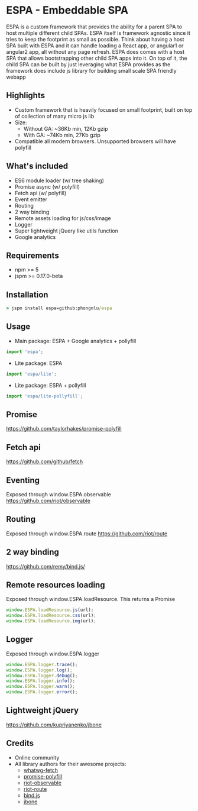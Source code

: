 # ESPA - Embeddable SPA

ESPA is a custom framework that provides the ability for a parent SPA to host multiple different child SPAs. ESPA itself is framework agnostic since it tries to keep the footprint as small as possible. Think about having a host SPA built with ESPA and it can handle loading a React app, or angular1 or angular2 app, all without any page refresh. ESPA does comes with a host SPA that allows bootstrapping other child SPA apps into it. On top of it, the child SPA can be built by just leveraging what ESPA provides as the framework does include js library for building small scale SPA friendly webapp

## Highlights

- Custom framework that is heavily focused on small footprint, built on top of collection of many micro js lib
- Size:
	- Without GA: ~36Kb min, 12Kb gzip
	- With GA: ~74Kb min, 27Kb gzip
- Compatible all modern browsers. Unsupported browsers will have polyfill


## What's included

- ES6 module loader (w/ tree shaking)
- Promise async (w/ polyfill)
- Fetch api (w/ polyfill)
- Event emitter
- Routing
- 2 way binding
- Remote assets loading for js/css/image
- Logger
- Super lightweight jQuery like utils function
- Google analytics

## Requirements

- npm >= 5
- jspm >= 0.17.0-beta

## Installation

```cmd
> jspm install espa=github:phongnlu/espa
```

## Usage

- Main package: ESPA + Google analytics + pollyfill

```javascript
import 'espa';
```

- Lite package: ESPA

```javascript
import 'espa/lite';
```

- Lite package: ESPA + pollyfill

```javascript
import 'espa/lite-pollyfill';
```

## Promise

https://github.com/taylorhakes/promise-polyfill

## Fetch api

https://github.com/github/fetch

## Eventing

Exposed through window.ESPA.observable
https://github.com/riot/observable

## Routing

Exposed through window.ESPA.route
https://github.com/riot/route

## 2 way binding

https://github.com/remy/bind.js/

## Remote resources loading

Exposed through window.ESPA.loadResource. This returns a Promise

```javascript
window.ESPA.loadResource.js(url);
window.ESPA.loadResource.css(url);
window.ESPA.loadResource.img(url);
```

## Logger

Exposed through window.ESPA.logger

```javascript
window.ESPA.logger.trace();
window.ESPA.logger.log();
window.ESPA.logger.debug();
window.ESPA.logger.info();
window.ESPA.logger.warn();
window.ESPA.logger.error();
```


## Lightweight jQuery

https://github.com/kupriyanenko/jbone

## Credits
- Online community
- All library authors for their awesome projects:
  - [whatwg-fetch](https://github.com/github/fetch)
  - [promise-polyfill](https://github.com/taylorhakes/promise-polyfill)
  - [riot-observable](https://github.com/riot/observable)
  - [riot-route](https://github.com/riot/route)
  - [bind.js](https://github.com/remy/bind.js/)
  - [jbone](https://github.com/kupriyanenko/jbone)
